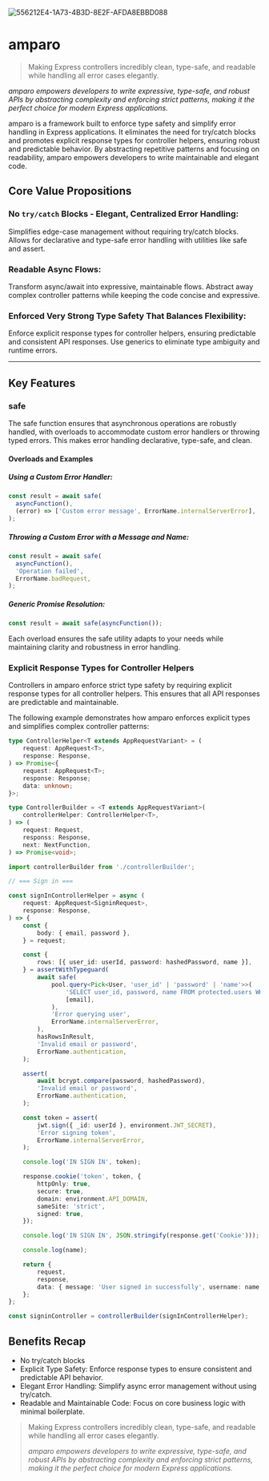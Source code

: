 ![556212E4-1A73-4B3D-8E2F-AFDA8EBBD088](https://github.com/user-attachments/assets/88dd0cce-df34-45da-82b4-a7999b9d44f7)

# amparo
> Making Express controllers incredibly clean, type-safe, and readable while handling all error cases elegantly.

*amparo empowers developers to write expressive, type-safe, and robust APIs by abstracting complexity and enforcing strict patterns, making it the perfect choice for modern Express applications.*

amparo is a framework built to enforce type safety and simplify error handling in Express applications. It eliminates the need for try/catch blocks and promotes explicit response types for controller helpers, ensuring robust and predictable behavior. By abstracting repetitive patterns and focusing on readability, amparo empowers developers to write maintainable and elegant code.

## Core Value Propositions

### No `try/catch` Blocks - Elegant, Centralized Error Handling:
Simplifies edge-case management without requiring try/catch blocks.
Allows for declarative and type-safe error handling with utilities like safe and assert.

### Readable Async Flows:
Transform async/await into expressive, maintainable flows.
Abstract away complex controller patterns while keeping the code concise and expressive.

### Enforced Very Strong Type Safety That Balances Flexibility:
Enforce explicit response types for controller helpers, ensuring predictable and consistent API responses.
Use generics to eliminate type ambiguity and runtime errors.

---

## Key Features
### safe
The safe function ensures that asynchronous operations are robustly handled, with overloads to accommodate custom error handlers or throwing typed errors. This makes error handling declarative, type-safe, and clean.

#### Overloads and Examples
##### Using a Custom Error Handler:

```typescript
const result = await safe(
  asyncFunction(),
  (error) => ['Custom error message', ErrorName.internalServerError],
);
```

##### Throwing a Custom Error with a Message and Name:

```typescript
const result = await safe(
  asyncFunction(),
  'Operation failed',
  ErrorName.badRequest,
);
```

##### Generic Promise Resolution:

```typescript
const result = await safe(asyncFunction());
```

Each overload ensures the safe utility adapts to your needs while maintaining clarity and robustness in error handling.

### Explicit Response Types for Controller Helpers
Controllers in amparo enforce strict type safety by requiring explicit response types for all controller helpers. This ensures that all API responses are predictable and maintainable.

The following example demonstrates how amparo enforces explicit types and simplifies complex controller patterns:

```typescript
type ControllerHelper<T extends AppRequestVariant> = (
	request: AppRequest<T>,
	response: Response,
) => Promise<{
	request: AppRequest<T>;
	response: Response;
	data: unknown;
}>;

type ControllerBuilder = <T extends AppRequestVariant>(
	controllerHelper: ControllerHelper<T>,
) => (
	request: Request,
	responss: Response,
	next: NextFunction,
) => Promise<void>;
```

```typescript
import controllerBuilder from './controllerBuilder';

// === Sign in ===

const signInControllerHelper = async (
	request: AppRequest<SigninRequest>,
	response: Response,
) => {
	const {
		body: { email, password },
	} = request;

	const {
		rows: [{ user_id: userId, password: hashedPassword, name }],
	} = assertWithTypeguard(
		await safe(
			pool.query<Pick<User, 'user_id' | 'password' | 'name'>>(
				'SELECT user_id, password, name FROM protected.users WHERE email = $1',
				[email],
			),
			'Error querying user',
			ErrorName.internalServerError,
		),
		hasRowsInResult,
		'Invalid email or password',
		ErrorName.authentication,
	);

	assert(
		await bcrypt.compare(password, hashedPassword),
		'Invalid email or password',
		ErrorName.authentication,
	);

	const token = assert(
		jwt.sign({ _id: userId }, environment.JWT_SECRET),
		'Error signing token',
		ErrorName.internalServerError,
	);

	console.log('IN SIGN IN', token);

	response.cookie('token', token, {
		httpOnly: true,
		secure: true,
		domain: environment.API_DOMAIN,
		sameSite: 'strict',
		signed: true,
	});

	console.log('IN SIGN IN', JSON.stringify(response.get('Cookie')));

	console.log(name);

	return {
		request,
		response,
		data: { message: 'User signed in successfully', username: name },
	};
};

const signinController = controllerBuilder(signInControllerHelper);
```

## Benefits Recap
- No try/catch blocks
- Explicit Type Safety: Enforce response types to ensure consistent and predictable API behavior.
- Elegant Error Handling: Simplify async error management without using try/catch.
- Readable and Maintainable Code: Focus on core business logic with minimal boilerplate.

> Making Express controllers incredibly clean, type-safe, and readable while handling all error cases elegantly.
>
> *amparo empowers developers to write expressive, type-safe, and robust APIs by abstracting complexity and enforcing strict patterns, making it the perfect choice for modern Express applications.*

